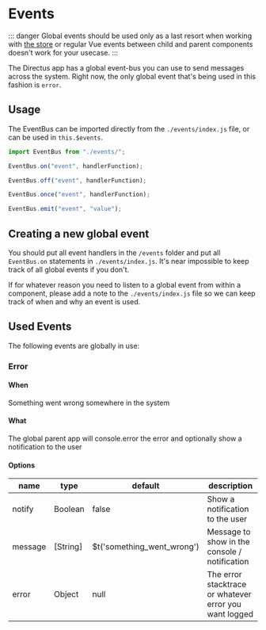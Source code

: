 # Events

::: danger
Global events should be used only as a last resort when working with [the store](./store.md) or regular Vue events between child and parent components doesn't work for your usecase.
:::

The Directus app has a global event-bus you can use to send messages across the system. Right now, the only global event that's being used in this fashion is `error`.

## Usage

The EventBus can be imported directly from the `./events/index.js` file, or can be used in `this.$events`.

```js
import EventBus from "./events/";

EventBus.on("event", handlerFunction);

EventBus.off("event", handlerFunction);

EventBus.once("event", handlerFunction);

EventBus.emit("event", "value");
```

## Creating a new global event

You should put all event handlers in the `/events` folder and put all `EventBus.on` statements in `./events/index.js`. It's near impossible to keep track of all global events if you don't.

If for whatever reason you need to listen to a global event from within a component, please add a note to the `./events/index.js` file so we can keep track of when and why an event is used.

## Used Events

The following events are globally in use:

### Error

#### When

Something went wrong somewhere in the system

#### What

The global parent app will console.error the error and optionally show a notification to the user

#### Options

| name    | type     | default                    | description                                            |
|---------|----------|----------------------------|--------------------------------------------------------|
| notify  | Boolean  | false                      | Show a notification to the user                        |
| message | [String] | $t('something_went_wrong') | Message to show in the console / notification          |
| error   | Object   | null                       | The error stacktrace or whatever error you want logged |
